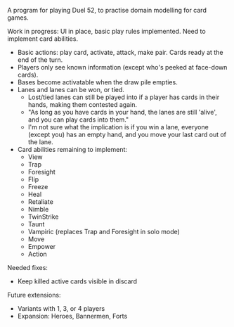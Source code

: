 A program for playing Duel 52, to practise domain modelling for card games.

Work in progress: UI in place, basic play rules implemented. Need to implement card abilities.

- Basic actions: play card, activate, attack, make pair. Cards ready at the end of the turn.
- Players only see known information (except who's peeked at face-down cards).
- Bases become activatable when the draw pile empties.
- Lanes and lanes can be won, or tied.
  - Lost/tied lanes can still be played into if a player has cards in their hands, making them contested again.
  - "As long as you have cards in your hand, the lanes are still 'alive', and you can play cards into them."
  - I'm not sure what the implication is if you win a lane, everyone (except you) has an empty hand, and you move your last card out of the lane.
- Card abilities remaining to implement:
  - View
  - Trap
  - Foresight
  - Flip
  - Freeze
  - Heal
  - Retaliate
  - Nimble
  - TwinStrike
  - Taunt
  - Vampiric (replaces Trap and Foresight in solo mode)
  - Move
  - Empower
  - Action

Needed fixes:
- Keep killed active cards visible in discard

Future extensions:

- Variants with 1, 3, or 4 players
- Expansion: Heroes, Bannermen, Forts
